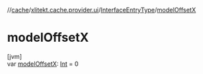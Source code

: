 //[cache](../../../index.md)/[xlitekt.cache.provider.ui](../index.md)/[InterfaceEntryType](index.md)/[modelOffsetX](model-offset-x.md)

# modelOffsetX

[jvm]\
var [modelOffsetX](model-offset-x.md): [Int](https://kotlinlang.org/api/latest/jvm/stdlib/kotlin/-int/index.html) = 0
